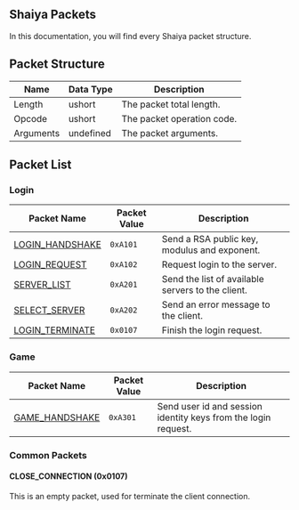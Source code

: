## Shaiya Packets
In this documentation, you will find every Shaiya packet structure.

## Packet Structure

| Name | Data Type | Description |
| ----------- | ------------ | ----------- |
| Length | ushort | The packet total length. |
| Opcode | ushort | The packet operation code. |
| Arguments | undefined | The packet arguments. |

## Packet List

### Login

| Packet Name | Packet Value | Description |
| ----------- | ------------ | ----------- |
| [LOGIN_HANDSHAKE](/docs/packets/LOGIN.md#handshake-0xa101) | `0xA101` | Send a RSA public key, modulus and exponent. |
| [LOGIN_REQUEST](/docs/packets/LOGIN.md#login_request-0xa102) | `0xA102` | Request login to the server. |
| [SERVER_LIST](/docs/packets/LOGIN.md#server_list-0xa201) | `0xA201` | Send the list of available servers to the client. |
| [SELECT_SERVER](/docs/packets/LOGIN.md#select_server-0xa202) | `0xA202` | Send an error message to the client. |
| [LOGIN_TERMINATE](/docs/packets/LOGIN.md#Login_terminate-0x0107) | `0x0107` | Finish the login request. |

### Game

| Packet Name | Packet Value | Description |
| ----------- | ------------ | ----------- |
| [GAME_HANDSHAKE](/docs/packets/GAME.md#game_handshake-0xa301) | `0xA301` | Send user id and session identity keys from the login request. |

### Common Packets

#### CLOSE_CONNECTION (0x0107)

This is an empty packet, used for terminate the client connection.
